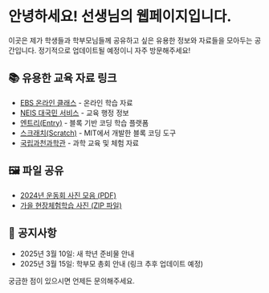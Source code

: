# 안녕하세요! 선생님의 웹페이지입니다.

이곳은 제가 학생들과 학부모님들께 공유하고 싶은 유용한 정보와 자료들을 모아두는 공간입니다.
정기적으로 업데이트될 예정이니 자주 방문해주세요!

## 📚 유용한 교육 자료 링크

* [EBS 온라인 클래스](https://www.ebs.co.kr/onlineClass) - 온라인 학습 자료
* [NEIS 대국민 서비스](https://hes.sen.go.kr/index.do) - 교육 행정 정보
* [엔트리(Entry)](https://playentry.org/) - 블록 기반 코딩 학습 플랫폼
* [스크래치(Scratch)](https://scratch.mit.edu/) - MIT에서 개발한 블록 코딩 도구
* [국립과천과학관](https://www.sciencecenter.go.kr/scipia/) - 과학 교육 및 체험 자료

## 🖼️ 파일 공유

* [2024년 운동회 사진 모음 (PDF)](https://drive.google.com/file/d/1x9S24ZDT1dSW4B9wH9IvzRhsLhUIcBCX/view?usp=drive_link)
* [가을 현장체험학습 사진 (ZIP 파일)](./files/autumn_field_trip.zip)

## 📝 공지사항

* 2025년 3월 10일: 새 학년 준비물 안내
* 2025년 3월 15일: 학부모 총회 안내 (링크 추후 업데이트 예정)

궁금한 점이 있으시면 언제든 문의해주세요.
